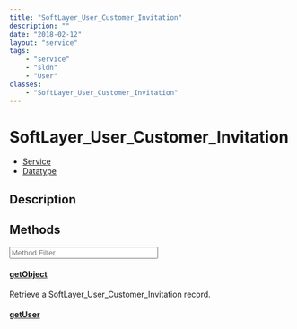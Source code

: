 ```yaml
---
title: "SoftLayer_User_Customer_Invitation"
description: ""
date: "2018-02-12"
layout: "service"
tags:
    - "service"
    - "sldn"
    - "User"
classes:
    - "SoftLayer_User_Customer_Invitation"
---
```

# SoftLayer_User_Customer_Invitation
<div id='service-datatype'>
    <ul id='sldn-reference-tabs'>
    <li id='service'> <a href='/reference/services/SoftLayer_User_Customer_Invitation' >Service</a></li>    <li id='datatype'> <a href='/reference/datatypes/SoftLayer_User_Customer_Invitation' >Datatype</a></li>
    </ul>
</div>

## Description






        
<div id="properties" class="content service-content">

## Methods

<div class="view-filters">
    <div class="clearfix">
        <div class="search-input-box">
            <input placeholder="Method Filter" onkeyup="titleSearch(inputId='edit-combine', divId='method-div', elementClass='method-row')" 
                type="text" id="edit-combine" value="" size="30" maxlength="128" class="form-text">
        </div>
    </div>
</div>

<div id="method-div">

<div class="method-row">

#### [getObject](/reference/services/SoftLayer_User_Customer_Invitation/getObject)
Retrieve a SoftLayer_User_Customer_Invitation record.

</div>

<div class="method-row">

#### [getUser](/reference/services/SoftLayer_User_Customer_Invitation/getUser)


</div>
</div>

</div>

